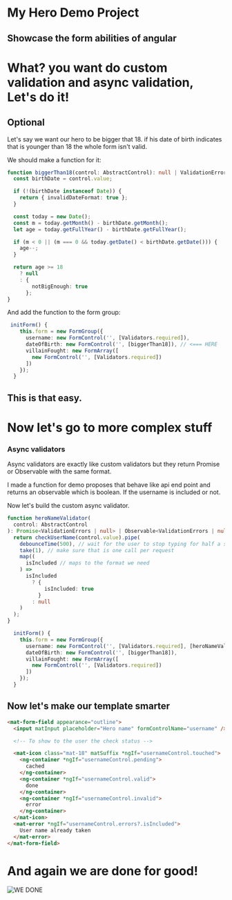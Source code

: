 # My Hero Demo Project

## Showcase the form abilities of angular

# What? you want do custom validation and async validation, Let's do it!

## Optional

Let's say we want our hero to be bigger that 18.
if his date of birth indicates that is younger than 18 the whole form isn't valid.

We should make a function for it:

```typescript
function biggerThan18(control: AbstractControl): null | ValidationErrors {
  const birthDate = control.value;

  if (!(birthDate instanceof Date)) {
    return { invalidDateFormat: true };
  }

  const today = new Date();
  const m = today.getMonth() - birthDate.getMonth();
  let age = today.getFullYear() - birthDate.getFullYear();

  if (m < 0 || (m === 0 && today.getDate() < birthDate.getDate())) {
    age--;
  }

  return age >= 18
    ? null
    : {
        notBigEnough: true
      };
}
```

And add the function to the form group:

```typescript
 initForm() {
    this.form = new FormGroup({
      username: new FormControl('', [Validators.required]),
      dateOfBirth: new FormControl('', [biggerThan18]), // <=== HERE
      villainFought: new FormArray([
        new FormControl('', [Validators.required])
      ])
    });
  }
```

## This is that easy.

# Now let's go to more complex stuff

### Async validators

Async validators are exactly like custom validators but they return Promise or Observable with the same format.

I made a function for demo proposes that behave like api end point and returns an observable which is boolean.
If the username is included or not.

Now let's build the custom async validator.

```typescript
function heroNameValidator(
  control: AbstractControl
): Promise<ValidationErrors | null> | Observable<ValidationErrors | null> {
  return checkUserName(control.value).pipe(
    debounceTime(500), // wait for the user to stop typing for half a second
    take(1), // make sure that is one call per request
    map((
      isIncluded // maps to the format we need
    ) =>
      isIncluded
        ? {
            isIncluded: true
          }
        : null
    )
  );
}
```

```typescript
  initForm() {
    this.form = new FormGroup({
      username: new FormControl('', [Validators.required], [heroNameValidator]), // <== the third argument is a async validators array
      dateOfBirth: new FormControl('', [biggerThan18]),
      villainFought: new FormArray([
        new FormControl('', [Validators.required])
      ])
    });
  }

```

## Now let's make our template smarter

```html
<mat-form-field appearance="outline">
  <input matInput placeholder="Hero name" formControlName="username" />

  <!-- To show to the user the check status -->

  <mat-icon class="mat-18" matSuffix *ngIf="usernameControl.touched">
    <ng-container *ngIf="usernameControl.pending">
      cached
    </ng-container>
    <ng-container *ngIf="usernameControl.valid">
      done
    </ng-container>
    <ng-container *ngIf="usernameControl.invalid">
      error
    </ng-container>
  </mat-icon>
  <mat-error *ngIf="usernameControl.errors?.isIncluded">
    User name already taken
  </mat-error>
</mat-form-field>
```

# And again we are done for good!

![WE DONE](https://i.giphy.com/media/U6pavBhRsbNbPzrwWg/giphy.webp)
